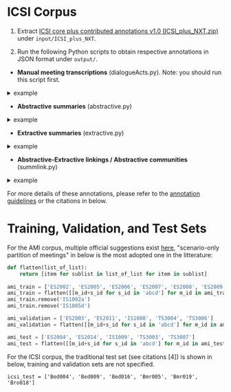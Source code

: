 # ICSI Corpus
1. Extract [ICSI core plus contributed annotations v1.0 (ICSI_plus_NXT.zip)](https://groups.inf.ed.ac.uk/ami/icsi/download/) under `input/ICSI_plus_NXT`.

2. Run the following Python scripts to obtain respective annotations in JSON format under `output/`.

* **Manual meeting transcriptions** (dialogueActs.py). Note: you should run this script first.
<details>
  <summary>example</summary>

```json
[
   {
      "id":"Bdb001.C.dialogueact0",
      "speaker":"C",
      "starttime":"0.216",
      "startwordid":"Bdb001.w.1",
      "endtime":"5.914",
      "endwordid":"Bdb001.w.25",
      "text":"Yeah , we had a long discussion about how much w how easy we want to make it for people to bleep things out .",
      "label":"z",
      "original_label":"z",
      "attributes":{ # role, participant, adjacency, channel
         "role":"Grad",
         "participant":"me011",
         "channel":"c3"
      }
   },
  ...
]
```
`label` denotes dialogue act labels.

`participant` denotes speaker tags, their profiles (e.g., age) can be found in the `input/ICSI_plus_NXT/ICSIplus/speakers.xml`.
</details>

* **Abstractive summaries** (abstractive.py)
<details>
  <summary>example</summary>

```json
[
   {
      "id":"Bdb001.s.1",
      "text":"Two main options were discussed as to the organisation of the collected data.",
      "type":"abstract"
   },
   {
      "id":"Bdb001.s.2",
      "text":"On the one hand, a bespoke XML structure that connects transcriptions and annotations (down to the word-level) to a common timeline.",
      "type":"abstract"
   },
   ...
]
```
</details>

* **Extractive summaries** (extractive.py)
<details>
  <summary>example</summary>

```json
[
   {
      "id":"Bdb001.F.dialogueact37",
      "speaker":"F",
      "starttime":"68.88",
      "startwordid":"Bdb001.w.335",
      "endtime":"89.054",
      "endwordid":"Bdb001.w.376",
      "text":"and <vocalsound> the main thing that I was gonna ask people to help with today is <pause> to give input on what kinds of database format we should <pause> use in starting to link up things like word transcripts and annotations of word transcripts ,",
      "label":"s",
      "original_label":"s",
      "attributes":{
         "role":"PhD",
         "participant":"fe016",
         "channel":"cB"
      }
   },
   {
      "id":"Bdb001.C.dialogueact44",
      "speaker":"C",
      "starttime":"113.159",
      "startwordid":"Bdb001.w.461",
      "endtime":"118.67",
      "endwordid":"Bdb001.w.487",
      "text":"I mean , we <disfmarker> I sort of already have developed an XML format for this sort of stuff .",
      "label":"s",
      "original_label":"s",
      "attributes":{
         "role":"Grad",
         "participant":"me011",
         "adjacency":"1b+",
         "channel":"c3"
      }
   },
   ...
]
```
</details>

* **Abstractive-Extractive linkings / Abstractive communities** (summlink.py)
<details>
  <summary>example</summary>

```json
[
   {
      "abstractive":{
         "id":"Bdb001.s.1",
         "text":"Two main options were discussed as to the organisation of the collected data.",
         "type":"abstract"
      },
      "extractive":[
         {
            "id":"Bdb001.F.dialogueact37",
            "speaker":"F",
            "starttime":"68.88",
            "startwordid":"Bdb001.w.335",
            "endtime":"89.054",
            "endwordid":"Bdb001.w.376",
            "text":"and <vocalsound> the main thing that I was gonna ask people to help with today is <pause> to give input on what kinds of database format we should <pause> use in starting to link up things like word transcripts and annotations of word transcripts ,",
            "label":"s",
            "original_label":"s",
            "attributes":{
               "role":"PhD",
               "participant":"fe016",
               "channel":"cB"
            }
         },
         {
            "id":"Bdb001.C.dialogueact404",
            "speaker":"C",
            "starttime":"790.456",
            "startwordid":"Bdb001.w.3,414",
            "endtime":"791.666",
            "endwordid":"Bdb001.w.3,422",
            "text":"Th - there are sort of two choices .",
            "label":"s",
            "original_label":"s",
            "attributes":{
               "role":"Grad",
               "participant":"me011",
               "channel":"c3"
            }
         }
      ]
   },
  ...
]
```
</details>

For more details of these annotations, please refer to the [annotation guidelines](https://groups.inf.ed.ac.uk/ami/corpus/guidelines.shtml) or the citations in below.

# Training, Validation, and Test Sets
For the AMI corpus, multiple official suggestions exist [here](https://groups.inf.ed.ac.uk/ami/corpus/datasets.shtml), "scenario-only partition of meetings" in below is the most adopted one in the litterature:
```python
def flatten(list_of_list):
    return [item for sublist in list_of_list for item in sublist]
 
ami_train = ['ES2002', 'ES2005', 'ES2006', 'ES2007', 'ES2008', 'ES2009', 'ES2010', 'ES2012', 'ES2013', 'ES2015', 'ES2016', 'IS1000', 'IS1001', 'IS1002', 'IS1003', 'IS1004', 'IS1005', 'IS1006', 'IS1007', 'TS3005', 'TS3008', 'TS3009', 'TS3010', 'TS3011', 'TS3012']
ami_train = flatten([[m_id+s_id for s_id in 'abcd'] for m_id in ami_train])
ami_train.remove('IS1002a')
ami_train.remove('IS1005d')

ami_validation = ['ES2003', 'ES2011', 'IS1008', 'TS3004', 'TS3006']
ami_validation = flatten([[m_id+s_id for s_id in 'abcd'] for m_id in ami_validation])

ami_test = ['ES2004', 'ES2014', 'IS1009', 'TS3003', 'TS3007']
ami_test = flatten([[m_id+s_id for s_id in 'abcd'] for m_id in ami_test])
```

For the ICSI corpus, the traditional test set (see citations [4]) is shown in below, training and validation sets are not specified. 
```
icsi_test = ['Bed004', 'Bed009', 'Bed016', 'Bmr005', 'Bmr019', 'Bro018']
```